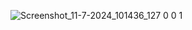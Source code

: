 ![Screenshot_11-7-2024_101436_127 0 0 1](https://github.com/Mufeedkm010/subscription-page/assets/166125773/615c8ee7-3f1c-4beb-8765-d7abbc496ec7)
